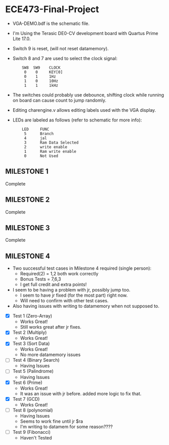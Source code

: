 # ECE473-Final-Project
- VGA-DEMO.bdf is the schematic file.
- I'm Using the Terasic DE0-CV development board with Quartus Prime Lite 17.0.
- Switch 9 is reset, (will not reset datamemory).
- Switch 8 and 7 are used to select the clock signal:

          SW8  SW9    CLOCK
           0    0     KEY[0]
           0    1     1Hz
           1    0     10Hz
           1    1     1kHz

- The switches could probably use debounce, shifting clock while running on board can cause count to jump randomly.
- Editing charengine.v allows editing labels used with the VGA display.
- LEDs are labeled as follows (refer to schematic for more info):

          LED     FUNC
           5      Branch
           4      jal
           3      Ram Data Selected
           2      write enable
           1      Ram write enable
           0      Not Used
           
## MILESTONE 1

Complete

## MILESTONE 2

Complete

## MILESTONE 3

Complete

## MILESTONE 4

- Two successful test cases in Milestone 4 required (single person):
	- Required(2) = 1,2 both work correctly
	- Bonus Tests = 7,6,3
	- I get full credit and extra points!
- I seem to be having a problem with jr, possibly jump too.
	- I seem to have jr fixed (for the most part) right now.
	- Will need to confirm with other test cases.
- Also having issues with writing to datamemory when not supposed to.


- [x] Test 1 (Zero-Array)
	- Works Great!
	- Still works great after jr fixes.
- [x] Test 2 (Multiply)
	- Works Great!
- [x] Test 3 (Sort Data)
	- Works Great!
	- No more datamemory issues
- [ ] Test 4 (Binary Search)
	- Having Issues
- [ ] Test 5 (Palindrome)
	- Having Issues
- [x] Test 6 (Prime)
	- Works Great!
	- It was an issue with jr before.  added more logic to fix that.
- [x] Test 7 (GCD)
	- Works Great!
- [ ] Test 8 (polynomial)
	- Having Issues
	- Seems to work fine until jr $ra
	- I'm writing to datamem for some reason????	
- [ ] Test 9 (Fibonacci)
	- Haven't Tested
